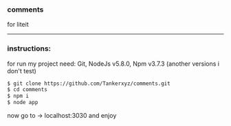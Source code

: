 ### comments
for liteit

----

### instructions:

for run my project need: Git, NodeJs v5.8.0, Npm v3.7.3
(another versions i don't test)

```sh
$ git clone https://github.com/Tankerxyz/comments.git
$ cd comments
$ npm i
$ node app
```

now go to -> localhost:3030 and enjoy



